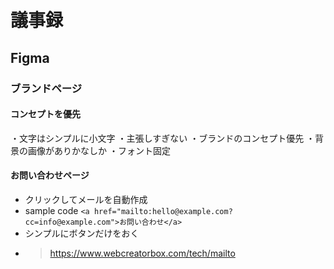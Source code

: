 # 議事録
## Figma

### ブランドページ

#### コンセプトを優先
・文字はシンプルに小文字
・主張しすぎない
・ブランドのコンセプト優先
・背景の画像がありかなしか
・フォント固定

#### お問い合わせページ
- クリックしてメールを自動作成
- sample code ```<a href="mailto:hello@example.com?cc=info@example.com">お問い合わせ</a>```
- シンプルにボタンだけをおく
- > https://www.webcreatorbox.com/tech/mailto